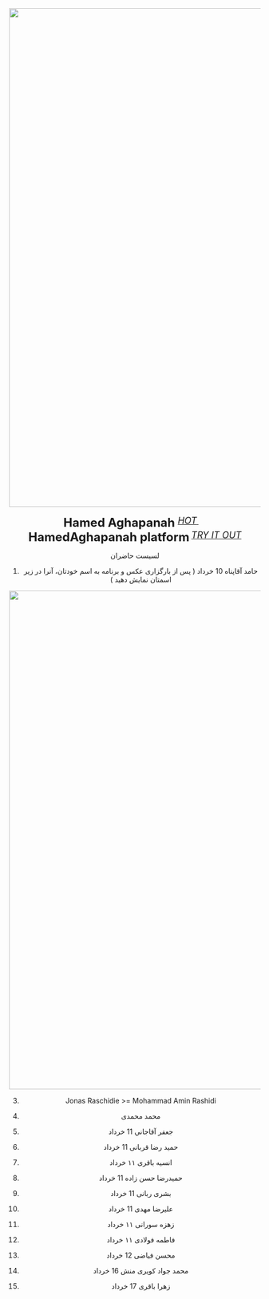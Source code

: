 <div align="center">
  <img src="https://github.com/Hamed-Aghapanah/BOOTCAMP_AI/blob/main/p1.PNG" width="1000"/>
  <div>&nbsp;</div>
  <div align="center">
    <b><font size="5">Hamed Aghapanah </font></b>
    <sup>
      <a href="https://HamedAghapanah.com">
        <i><font size="4">HOT</font></i>
      </a>
    </sup>
    &nbsp;&nbsp;&nbsp;&nbsp;
    <b><font size="5">HamedAghapanah platform</font></b>
    <sup>
      <a href="https://HamedAghapanah.com">
        <i><font size="4">TRY IT OUT</font></i>
      </a>
    </sup>
  </div>







لسیست حاضران

1) حامد آقاپناه   10 خرداد
  ( پس از بارگزاری عکس و برنامه به اسم خودتان، آنرا در زیر اسمتان نمایش دهید )


<img src="https://github.com/Hamed-Aghapanah/BOOTCAMP_AI/blob/main/SAMPLE.PNG" width="1000"/>





3) Jonas Raschidie >= Mohammad Amin Rashidi

4) محمد محمدی
5) جعفر آقاجاني  11 خرداد
6) حمید رضا قربانی 11 خرداد
7) انسیه باقری ۱۱ خرداد
8) حمیدرضا حسن زاده 11 خرداد
9) بشری ربانی 11 خرداد
10) علیرضا مهدی 11 خرداد
11) زهزه سورانی ۱۱ خرداد
12) فاطمه فولادی ۱۱ خرداد
13) محسن فیاضی 12 خرداد
14) محمد جواد کویری منش 16 خرداد
15) زهرا باقری 17 خرداد
